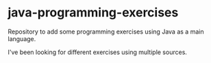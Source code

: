 # java-programming-exercises
Repository to add some programming exercises using Java as a main language.

I've been looking for different exercises using multiple sources.
